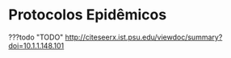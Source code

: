 
# Protocolos Epidêmicos


???todo "TODO"
    http://citeseerx.ist.psu.edu/viewdoc/summary?doi=10.1.1.148.101

